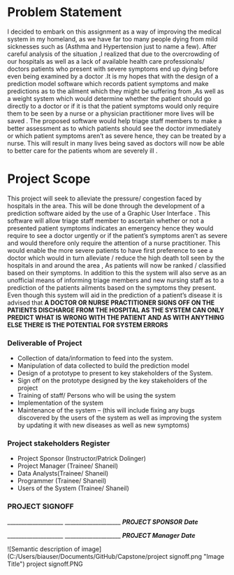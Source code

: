 # Problem Statement
I decided to embark on this assignment as a way of improving the medical system in my homeland, as we have far too many people dying from mild sicknesses such as (Asthma and Hypertension just to name a few). After careful analysis of the situation ,I realized that due to the overcrowding of our hospitals as well as a  lack of available health care professionals/ doctors patients who present with severe symptoms end up dying before even being examined by a doctor .It is my hopes that with the design of a prediction model software which records patient symptoms and make predictions as to the ailment which they might be suffering from ,As well as a weight system which would determine whether the patient should go directly to a doctor or if it is that the patient symptoms would only require them to  be seen by a nurse or a physician practitioner more lives will be saved . The proposed software would help   triage staff members to make a better assessment as to which patients should see the doctor immediately or which patient symptoms aren’t as severe hence, they can be treated by a nurse. This will result in many lives  being saved as  doctors will now be able to better care for the patients whom are severely ill .


# Project Scope 

This project will seek to alleviate the pressure/ congestion faced by hospitals in the area. This will be done through the development of a prediction software aided by  the use of a Graphic User Interface . This software will allow triage staff member to ascertain whether or not a presented patient symptoms indicates an emergency hence they would require to see a doctor urgently or if the patient’s symptoms aren’t as severe and would therefore only require the attention of a nurse practitioner. This would enable the more severe patients to have first preference to see a doctor which would in turn  alleviate / reduce  the high death toll seen by the hospitals in and around the area , As patients will now be ranked / classified based on their symptoms. In addition to this  the system will  also serve as an  unofficial means of informing triage members and new nursing staff as to a prediction of the patients ailments based on the symptoms they present. Even though this system will aid in the prediction of a patient’s disease it is advised that **A DOCTOR OR NURSE PRACTITIONER SIGNS OFF ON THE PATIENTS DISCHARGE FROM THE HOSPITAL AS THE SYSTEM CAN ONLY PREDICT WHAT IS WRONG WITH THE PATIENT AND AS WITH ANYTHING ELSE THERE IS THE POTENTIAL FOR SYSTEM ERRORS**

### Deliverable of Project 

* Collection of data/information to feed into the system. 
* Manipulation of data collected to build the prediction model 
* Design of a prototype to present to key stakeholders of the System.
* Sign off on the prototype designed by the key stakeholders of the project
* Training of staff/ Persons who will be using the system 
* Implementation of the system 
* Maintenance of the system – (this will include fixing any bugs discovered by the users of the system as well as improving the system by updating it with new diseases as well as new symptoms)



### Project stakeholders Register 
* Project Sponsor (Instructor/Patrick Dolinger)
* Project Manager (Trainee/ Shaneil)
* Data Analysts(Trainee/ Shaneil)
* Programmer (Trainee/ Shaneil)
* Users of the System (Trainee/ Shaneil)



### PROJECT SIGNOFF





____________________                                  ____________________                                                                                            ***PROJECT SPONSOR***                                       ***Date***  


____________________                                  ____________________                                                                                      ***PROJECT Manager***                                       ***Date***  
   								              



![Semantic description of image](C:/Users/biauser/Documents/GitHub/Capstone/project signoff.png "Image Title")
project signoff.PNG